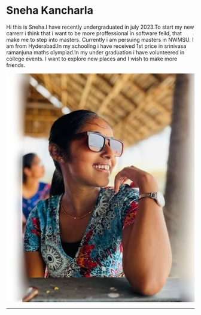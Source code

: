 # Sneha Kancharla
Hi this is Sneha.I have recently undergraduated in july 2023.To start my new carrerr i think that i want to be more proffessional in  software feild, that make me to step into masters. Currently i am persuing masters in NWMSU. I am from Hyderabad.In my schooling i have received 1st price in srinivasa ramanjuna maths olympiad.In my under graduation i have volunteered in college events. I want to explore new places and I wish to make more friends.

![myimage](images/my_image.jpeg)

****




